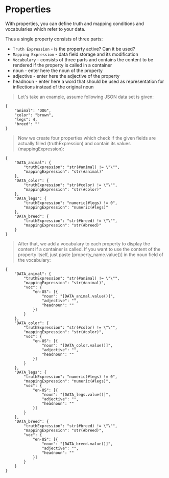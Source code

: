 # Properties<a name="properties"></a>

With properties, you can define truth and mapping conditions and vocabularies which refer to your data.

Thus a single property consists of three parts:

* `Truth Expression` - is the property active? Can it be used?
* `Mapping Expression` - data field storage and its modification
* `Vocabulary` - consists of three parts and contains the content to be rendered if the property is called in a container
 * noun - enter here the noun of the property
 * adjective - enter here the adjective of the property
 * headnoun - enter here a word that should be used as representation for inflections instead of the original noun
 
> Let's take an example, assume following JSON data set is given:

```
{
	"animal": "DOG",
	"color": "brown",
	"legs": 4,
	"breed": ""
}
```

> Now we create four properties which check if the given fields are actually filled (truthExpression) and contain its values (mappingExpression):

```
{
	"DATA_animal": {
		"truthExpression": "str(#animal) != \"\"",
		"mappingExpression": "str(#animal)"
	},
	"DATA_color": {
		"truthExpression": "str(#color) != \"\"",
		"mappingExpression": "str(#color)"
	},
	"DATA_legs": {
		"truthExpression": "numeric(#legs) != 0",
		"mappingExpression": "numeric(#legs)"
	},
	"DATA_breed": {
		"truthExpression": "str(#breed) != \"\"",
		"mappingExpression": "str(#breed)"
	}
}
```

> After that, we add a vocabulary to each property to display the content if a container is called.
> If you want to use the content of the property itself, just paste [property_name.value()] in the noun field of the vocabulary:

```
{
	"DATA_animal": {
		"truthExpression": "str(#animal) != \"\"",
		"mappingExpression": "str(#animal)",
		"voc": {
			"en-US": [{
				"noun": "[DATA_animal.value()]",
				"adjective": "",
				"headnoun": ""
			}]
		}
	},
	"DATA_color": {
		"truthExpression": "str(#color) != \"\"",
		"mappingExpression": "str(#color)",
		"voc": {
			"en-US": [{
				"noun": "[DATA_color.value()]",
				"adjective": "",
				"headnoun": ""
			}]
		}
	},
	"DATA_legs": {
		"truthExpression": "numeric(#legs) != 0",
		"mappingExpression": "numeric(#legs)",
		"voc": {
			"en-US": [{
				"noun": "[DATA_legs.value()]",
				"adjective": "",
				"headnoun": ""
			}]
		}
	},
	"DATA_breed": {
		"truthExpression": "str(#breed) != \"\"",
		"mappingExpression": "str(#breed)",
		"voc": {
			"en-US": [{
				"noun": "[DATA_breed.value()]",
				"adjective": "",
				"headnoun": ""
			}]
		}
	}
}
```